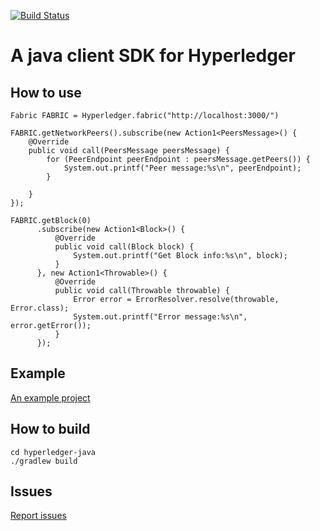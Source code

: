 [![Build Status](https://travis-ci.org/GrapeBaBa/hyperledger-java.svg?branch=master)](https://travis-ci.org/GrapeBaBa/hyperledger-java)

A java client SDK for Hyperledger
===============================


How to use
----------------------------------------------------------

    Fabric FABRIC = Hyperledger.fabric("http://localhost:3000/")
    
    FABRIC.getNetworkPeers().subscribe(new Action1<PeersMessage>() {
        @Override
        public void call(PeersMessage peersMessage) {
            for (PeerEndpoint peerEndpoint : peersMessage.getPeers()) {
                System.out.printf("Peer message:%s\n", peerEndpoint);
            }
    
        }
    });
    
    FABRIC.getBlock(0)
          .subscribe(new Action1<Block>() {
              @Override
              public void call(Block block) {
                  System.out.printf("Get Block info:%s\n", block);
              }
          }, new Action1<Throwable>() {
              @Override
              public void call(Throwable throwable) {
                  Error error = ErrorResolver.resolve(throwable, Error.class);
                  System.out.printf("Error message:%s\n", error.getError());
              }
          });
          
Example
---------------------------------------------------------
[An example project](https://github.com/GrapeBaBa/hyperledger-java/tree/master/hyperledger-java-examples)
                            
How to build
----------------------------------------------------------
    cd hyperledger-java
    ./gradlew build

Issues
----------------------------------------------------------
[Report issues](https://github.com/GrapeBaBa/hyperledger-java/issues)